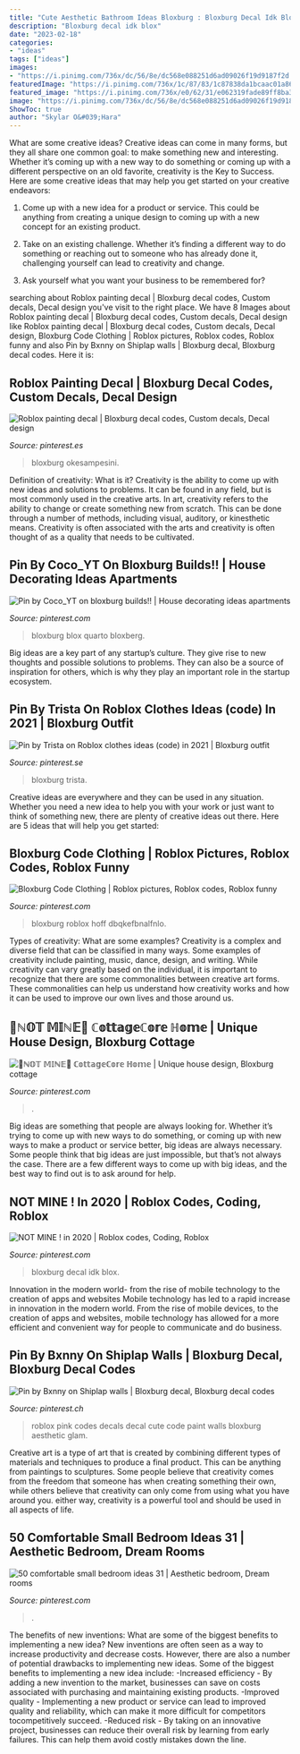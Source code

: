 ```yaml
---
title: "Cute Aesthetic Bathroom Ideas Bloxburg : Bloxburg Decal Idk Blox"
description: "Bloxburg decal idk blox"
date: "2023-02-18"
categories:
- "ideas"
tags: ["ideas"]
images:
- "https://i.pinimg.com/736x/dc/56/8e/dc568e088251d6ad09026f19d9187f2d.jpg"
featuredImage: "https://i.pinimg.com/736x/1c/87/83/1c87838da1bcaac01a86bf1369743623.jpg"
featured_image: "https://i.pinimg.com/736x/e0/62/31/e062319fade89ff8ba353df9373351d4.jpg"
image: "https://i.pinimg.com/736x/dc/56/8e/dc568e088251d6ad09026f19d9187f2d.jpg"
ShowToc: true
author: "Skylar O&#039;Hara"
---
```



What are some creative ideas?
Creative ideas can come in many forms, but they all share one common goal: to make something new and interesting. Whether it’s coming up with a new way to do something or coming up with a different perspective on an old favorite, creativity is the Key to Success. Here are some creative ideas that may help you get started on your creative endeavors: 
1. Come up with a new idea for a product or service. This could be anything from creating a unique design to coming up with a new concept for an existing product.

2. Take on an existing challenge. Whether it’s finding a different way to do something or reaching out to someone who has already done it, challenging yourself can lead to creativity and change.

3. Ask yourself what you want your business to be remembered for?

	

		
searching about Roblox painting decal | Bloxburg decal codes, Custom decals, Decal design you've visit to the right place. We have 8 Images about Roblox painting decal | Bloxburg decal codes, Custom decals, Decal design like Roblox painting decal | Bloxburg decal codes, Custom decals, Decal design, Bloxburg Code Clothing | Roblox pictures, Roblox codes, Roblox funny and also Pin by Bxnny on Shiplap walls | Bloxburg decal, Bloxburg decal codes. Here it is:
		
    
## Roblox Painting Decal | Bloxburg Decal Codes, Custom Decals, Decal Design

<img loading=lazy src="https://i.pinimg.com/736x/75/1b/4a/751b4aab0c2081347eac33334d1d874c.jpg" onerror="this.onerror=null;this.src='https://tse3.mm.bing.net/th?id=OIP.zk8oNrosKOYunXkjYnlQ9gHaG2&amp;pid=15.1';" alt="Roblox painting decal | Bloxburg decal codes, Custom decals, Decal design">

_Source: pinterest.es_

>bloxburg okesampesini. 

	

Definition of creativity: What is it?
Creativity is the ability to come up with new ideas and solutions to problems. It can be found in any field, but is most commonly used in the creative arts. In art, creativity refers to the ability to change or create something new from scratch. This can be done through a number of methods, including visual, auditory, or kinesthetic means. Creativity is often associated with the arts and creativity is often thought of as a quality that needs to be cultivated.

    
## Pin By Coco_YT On Bloxburg Builds!! | House Decorating Ideas Apartments

<img loading=lazy src="https://i.pinimg.com/736x/3a/8b/bf/3a8bbf6237ca87adadc212b904705285.jpg" onerror="this.onerror=null;this.src='https://tse1.mm.bing.net/th?id=OIP._zhjbks6_AkmZvgtmgHo0wHaD3&amp;pid=15.1';" alt="Pin by Coco_YT on bloxburg builds!! | House decorating ideas apartments">

_Source: pinterest.com_

>bloxburg blox quarto bloxberg. 

	

Big ideas are a key part of any startup’s culture. They give rise to new thoughts and possible solutions to problems. They can also be a source of inspiration for others, which is why they play an important role in the startup ecosystem.

    
## Pin By Trista On Roblox Clothes Ideas (code) In 2021 | Bloxburg Outfit

<img loading=lazy src="https://i.pinimg.com/736x/e0/62/31/e062319fade89ff8ba353df9373351d4.jpg" onerror="this.onerror=null;this.src='https://tse4.mm.bing.net/th?id=OIP.cn5pXCtYgkL-0qrMhaZC_QHaFL&amp;pid=15.1';" alt="Pin by Trista on Roblox clothes ideas (code) in 2021 | Bloxburg outfit">

_Source: pinterest.se_

>bloxburg trista. 

	

Creative ideas are everywhere and they can be used in any situation. Whether you need a new idea to help you with your work or just want to think of something new, there are plenty of creative ideas out there. Here are 5 ideas that will help you get started: 

    
## Bloxburg Code Clothing | Roblox Pictures, Roblox Codes, Roblox Funny

<img loading=lazy src="https://i.pinimg.com/736x/0e/e7/ea/0ee7eaa2fbc59fabc7bb5cc9429a285e.jpg" onerror="this.onerror=null;this.src='https://tse4.mm.bing.net/th?id=OIP.7jswzH_SdXbS_xiZEKH_xAHaNK&amp;pid=15.1';" alt="Bloxburg Code Clothing | Roblox pictures, Roblox codes, Roblox funny">

_Source: pinterest.com_

>bloxburg roblox hoff dbqkefbnalfnlo. 

	

Types of creativity: What are some examples?
Creativity is a complex and diverse field that can be classified in many ways. Some examples of creativity include painting, music, dance, design, and writing. While creativity can vary greatly based on the individual, it is important to recognize that there are some commonalities between creative art forms. These commonalities can help us understand how creativity works and how it can be used to improve our own lives and those around us.

    
## 🚫ℕ𝕆𝕋 𝕄𝕀ℕ𝔼🚫 ℂ𝕠𝕥𝕥𝕒𝕘𝕖ℂ𝕠𝕣𝕖 ℍ𝕠𝕞𝕖 | Unique House Design, Bloxburg Cottage

<img loading=lazy src="https://i.pinimg.com/736x/5d/f1/4f/5df14f5e43b681016b36790299a38ad0.jpg" onerror="this.onerror=null;this.src='https://tse1.mm.bing.net/th?id=OIP.7857CnkoXvMbkxJnz6NokgHaEH&amp;pid=15.1';" alt="🚫ℕ𝕆𝕋 𝕄𝕀ℕ𝔼🚫 ℂ𝕠𝕥𝕥𝕒𝕘𝕖ℂ𝕠𝕣𝕖 ℍ𝕠𝕞𝕖 | Unique house design, Bloxburg cottage">

_Source: pinterest.com_

>. 

	

Big ideas are something that people are always looking for. Whether it’s trying to come up with new ways to do something, or coming up with new ways to make a product or service better, big ideas are always necessary. Some people think that big ideas are just impossible, but that’s not always the case. There are a few different ways to come up with big ideas, and the best way to find out is to ask around for help.

    
## NOT MINE ! In 2020 | Roblox Codes, Coding, Roblox

<img loading=lazy src="https://i.pinimg.com/736x/9d/f1/0c/9df10c994d6b89d76bd95fb3663e21f5.jpg" onerror="this.onerror=null;this.src='https://tse1.mm.bing.net/th?id=OIP.W-DKzkaivSKP93BapYdviAHaGI&amp;pid=15.1';" alt="NOT MINE ! in 2020 | Roblox codes, Coding, Roblox">

_Source: pinterest.com_

>bloxburg decal idk blox. 

	

Innovation in the modern world- from the rise of mobile technology to the creation of apps and websites
Mobile technology has led to a rapid increase in innovation in the modern world. From the rise of mobile devices, to the creation of apps and websites, mobile technology has allowed for a more efficient and convenient way for people to communicate and do business.

    
## Pin By Bxnny On Shiplap Walls | Bloxburg Decal, Bloxburg Decal Codes

<img loading=lazy src="https://i.pinimg.com/736x/dc/56/8e/dc568e088251d6ad09026f19d9187f2d.jpg" onerror="this.onerror=null;this.src='https://tse4.mm.bing.net/th?id=OIP.JRHRfb7sjHMAFI8FfRdrJQHaHS&amp;pid=15.1';" alt="Pin by Bxnny on Shiplap walls | Bloxburg decal, Bloxburg decal codes">

_Source: pinterest.ch_

>roblox pink codes decals decal cute code paint walls bloxburg aesthetic glam. 

	

Creative art is a type of art that is created by combining different types of materials and techniques to produce a final product. This can be anything from paintings to sculptures. Some people believe that creativity comes from the freedom that someone has when creating something their own, while others believe that creativity can only come from using what you have around you. either way, creativity is a powerful tool and should be used in all aspects of life.

    
## 50 Comfortable Small Bedroom Ideas 31 | Aesthetic Bedroom, Dream Rooms

<img loading=lazy src="https://i.pinimg.com/736x/1c/87/83/1c87838da1bcaac01a86bf1369743623.jpg" onerror="this.onerror=null;this.src='https://tse1.mm.bing.net/th?id=OIP.n_3cilHVrbMy9zevFIsL5QHaFj&amp;pid=15.1';" alt="50 comfortable small bedroom ideas 31 | Aesthetic bedroom, Dream rooms">

_Source: pinterest.com_

>. 

	

The benefits of new inventions: What are some of the biggest benefits to implementing a new idea?
New inventions are often seen as a way to increase productivity and decrease costs. However, there are also a number of potential drawbacks to implementing new ideas. Some of the biggest benefits to implementing a new idea include: 
-Increased efficiency - By adding a new invention to the market, businesses can save on costs associated with purchasing and maintaining existing products. 
-Improved quality - Implementing a new product or service can lead to improved quality and reliability, which can make it more difficult for competitors tocompetitively succeed. 
-Reduced risk - By taking on an innovative project, businesses can reduce their overall risk by learning from early failures. This can help them avoid costly mistakes down the line.

